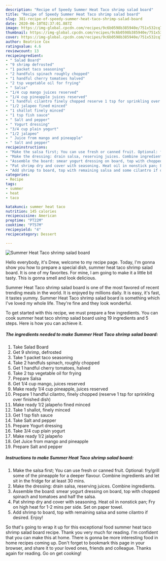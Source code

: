 ```yaml
---
description: "Recipe of Speedy Summer Heat Taco shrimp salad board"
title: "Recipe of Speedy Summer Heat Taco shrimp salad board"
slug: 381-recipe-of-speedy-summer-heat-taco-shrimp-salad-board
date: 2020-06-10T02:37:01.887Z
image: https://img-global.cpcdn.com/recipes/9c6b0598b385940e/751x532cq70/summer-heat-taco-shrimp-salad-board-recipe-main-photo.jpg
thumbnail: https://img-global.cpcdn.com/recipes/9c6b0598b385940e/751x532cq70/summer-heat-taco-shrimp-salad-board-recipe-main-photo.jpg
cover: https://img-global.cpcdn.com/recipes/9c6b0598b385940e/751x532cq70/summer-heat-taco-shrimp-salad-board-recipe-main-photo.jpg
author: Beatrice Cox
ratingvalue: 4.6
reviewcount: 13
recipeingredient:
- " Salad Board"
- "9 shrimp defrosted"
- "1 packet taco seasoning"
- "2 handfuls spinach roughly chopped"
- "1 handful cherry tomatoes halved"
- "2 tsp vegetable oil for frying"
- " Salsa"
- "1/4 cup mango juices reserved"
- "1/4 cup pineapple juices reserved"
- "1 handful cilantro finely chopped reserve 1 tsp for sprinkling over finished dish"
- "1/2 jalapeo fined minced"
- "1 shallot finely minced"
- "1 tsp fish sauce"
- " Salt and pepper"
- " Yogurt dressing"
- "3/4 cup plain yogurt"
- "1/2 jalapeo"
- " Juice from mango and pineapple"
- " Salt and pepper"
recipeinstructions:
- "Make the salsa first; You can use fresh or canned fruit. Optional: fry/grill some of the pineapple for a deeper flavour. Combine ingredients and let sit in the fridge for at least 30 mins."
- "Make the dressing: drain salsa, reserving juices. Combine ingredients."
- "Assemble the board: smear yogurt dressing on board, top with chopped spinach and tomatoes and half the salsa."
- "Pat shrimp dry and cover with seasoning. Heat oil in nonstick pan; Fry on high heat for 1-2 mins per side. Set on paper towel."
- "Add shrimp to board, top with remaining salsa and some cilantro if desired. Enjoy!"
categories:
- Recipe
tags:
- summer
- heat
- taco

katakunci: summer heat taco 
nutrition: 145 calories
recipecuisine: American
preptime: "PT22M"
cooktime: "PT57M"
recipeyield: "4"
recipecategory: Dessert

---
```



![Summer Heat Taco shrimp salad board](https://img-global.cpcdn.com/recipes/9c6b0598b385940e/751x532cq70/summer-heat-taco-shrimp-salad-board-recipe-main-photo.jpg)

Hello everybody, it's Drew, welcome to my recipe page. Today, I'm gonna show you how to prepare a special dish, summer heat taco shrimp salad board. It is one of my favorites. For mine, I am going to make it a little bit tasty. This is gonna smell and look delicious.

Summer Heat Taco shrimp salad board is one of the most favored of recent trending meals in the world. It is enjoyed by millions daily. It is easy, it's fast, it tastes yummy. Summer Heat Taco shrimp salad board is something which I've loved my whole life. They're fine and they look wonderful.




To get started with this recipe, we must prepare a few ingredients. You can cook summer heat taco shrimp salad board using 19 ingredients and 5 steps. Here is how you can achieve it.

<!--inarticleads1-->

##### The ingredients needed to make Summer Heat Taco shrimp salad board:

1. Take  Salad Board
1. Get 9 shrimp, defrosted
1. Take 1 packet taco seasoning
1. Take 2 handfuls spinach, roughly chopped
1. Get 1 handful cherry tomatoes, halved
1. Take 2 tsp vegetable oil for frying
1. Prepare  Salsa
1. Get 1/4 cup mango, juices reserved
1. Make ready 1/4 cup pineapple, juices reserved
1. Prepare 1 handful cilantro, finely chopped (reserve 1 tsp for sprinkling over finished dish)
1. Make ready 1/2 jalapeño fined minced
1. Take 1 shallot, finely minced
1. Get 1 tsp fish sauce
1. Take  Salt and pepper
1. Prepare  Yogurt dressing
1. Take 3/4 cup plain yogurt
1. Make ready 1/2 jalapeño
1. Get  Juice from mango and pineapple
1. Prepare  Salt and pepper




<!--inarticleads2-->

##### Instructions to make Summer Heat Taco shrimp salad board:

1. Make the salsa first; You can use fresh or canned fruit. Optional: fry/grill some of the pineapple for a deeper flavour. Combine ingredients and let sit in the fridge for at least 30 mins.
1. Make the dressing: drain salsa, reserving juices. Combine ingredients.
1. Assemble the board: smear yogurt dressing on board, top with chopped spinach and tomatoes and half the salsa.
1. Pat shrimp dry and cover with seasoning. Heat oil in nonstick pan; Fry on high heat for 1-2 mins per side. Set on paper towel.
1. Add shrimp to board, top with remaining salsa and some cilantro if desired. Enjoy!




So that's going to wrap it up for this exceptional food summer heat taco shrimp salad board recipe. Thank you very much for reading. I'm confident that you can make this at home. There is gonna be more interesting food in home recipes coming up. Don't forget to bookmark this page in your browser, and share it to your loved ones, friends and colleague. Thanks again for reading. Go on get cooking!
